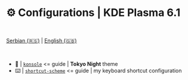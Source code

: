 # ⚙️ Configurations | KDE Plasma 6.1

<br>

  [Serbian (🇷🇸)](README.md) | [English (🇬🇧)](README-en.md)

<br>

- 🗼 | [`konsole`](konsole/README.md) <= guide | **Tokyo Night** theme
- ⌨️ | [`shortcut-scheme`](shortcut-scheme/README.md) <= guide | my keyboard shortcut configuration

<br>
